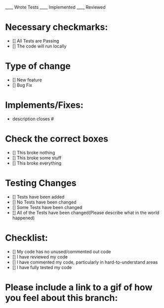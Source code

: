 ____ Wrote Tests
____ Implemented
____ Reviewed


# Necessary checkmarks:
- [] All Tests are Passing
- [] The code will run locally

# Type of change
- [] New feature
- [] Bug Fix

# Implements/Fixes:
* description
closes #

# Check the correct boxes
- [] This broke nothing
- [] This broke some stuff
- [] This broke everything

# Testing Changes
- [] Tests have been added
- [] No Tests have been changed
- [] Some Tests have been changed
- [] All of the Tests have been changed(Please describe what in the world happened)

# Checklist:
- [] My code has no unused/commented out code
- [] I have reviewed my code
- [] I have commented my code, particularly in hard-to-understand areas
- [] I have fully tested my code

# Please include a link to a gif of how you feel about this branch:
